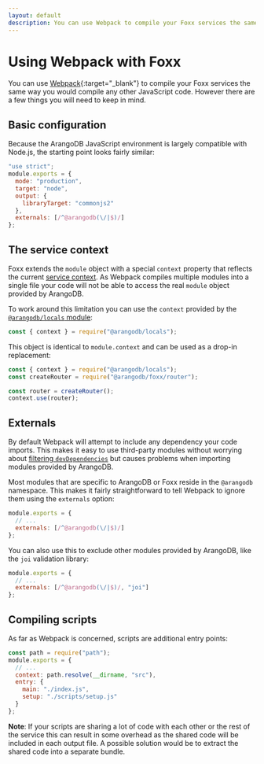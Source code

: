```yaml
---
layout: default
description: You can use Webpack to compile your Foxx services the same way you would compile any other JavaScript code
---
```

Using Webpack with Foxx
=======================

You can use [Webpack](https://webpack.js.org/){:target="_blank"} to compile your Foxx services
the same way you would compile any other JavaScript code.
However there are a few things you will need to keep in mind.

Basic configuration
-------------------

Because the ArangoDB JavaScript environment is largely compatible with Node.js,
the starting point looks fairly similar:

```js
"use strict";
module.exports = {
  mode: "production",
  target: "node",
  output: {
    libraryTarget: "commonjs2"
  },
  externals: [/^@arangodb(\/|$)/]
};
```

The service context
-------------------

Foxx extends the `module` object with a special `context` property that
reflects the current [service context](foxx-reference-context.html).
As Webpack compiles multiple modules into a single file your code will
not be able to access the real `module` object provided by ArangoDB.

To work around this limitation you can use the `context` provided by the
[`@arangodb/locals` module](foxx-reference-modules.html#the-arangodblocals-module):

```js
const { context } = require("@arangodb/locals");
```

This object is identical to `module.context` and can be used as
a drop-in replacement:

```js
const { context } = require("@arangodb/locals");
const createRouter = require("@arangodb/foxx/router");

const router = createRouter();
context.use(router);
```

Externals
---------

By default Webpack will attempt to include any dependency your code imports.
This makes it easy to use third-party modules without worrying about
[filtering `devDependencies`](foxx-guides-bundled-node-modules.html)
but causes problems when importing modules provided by ArangoDB.

Most modules that are specific to ArangoDB or Foxx reside in the `@arangodb`
namespace. This makes it fairly straightforward to tell Webpack to ignore
them using the `externals` option:

```js
module.exports = {
  // ...
  externals: [/^@arangodb(\/|$)/]
};
```

You can also use this to exclude other modules provided by ArangoDB,
like the `joi` validation library:

```js
module.exports = {
  // ...
  externals: [/^@arangodb(\/|$)/, "joi"]
};
```

Compiling scripts
-----------------

As far as Webpack is concerned, scripts are additional entry points:

```js
const path = require("path");
module.exports = {
  // ...
  context: path.resolve(__dirname, "src"),
  entry: {
    main: "./index.js",
    setup: "./scripts/setup.js"
  }
};
```

**Note**: If your scripts are sharing a lot of code with each other or
the rest of the service this can result in some overhead as the shared code
will be included in each output file. A possible solution would be to
extract the shared code into a separate bundle.

